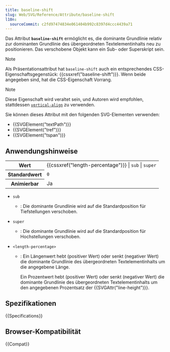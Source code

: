 ```yaml
---
title: baseline-shift
slug: Web/SVG/Reference/Attribute/baseline-shift
l10n:
  sourceCommit: c2fd97474834e061404b992c8397d4ccc4439a71
---
```


Das Attribut **`baseline-shift`** ermöglicht es, die dominante Grundlinie relativ zur dominanten Grundlinie des übergeordneten Textelementinhalts neu zu positionieren. Das verschobene Objekt kann ein Sub- oder Superskript sein.

> [!NOTE]
> Als Präsentationsattribut hat `baseline-shift` auch ein entsprechendes CSS-Eigenschaftsgegenstück: {{cssxref("baseline-shift")}}. Wenn beide angegeben sind, hat die CSS-Eigenschaft Vorrang.

> [!NOTE]
> Diese Eigenschaft wird veraltet sein, und Autoren wird empfohlen, stattdessen [`vertical-align`](/de/docs/Web/CSS/vertical-align) zu verwenden.

Sie können dieses Attribut mit den folgenden SVG-Elementen verwenden:

- {{SVGElement("textPath")}}
- {{SVGElement("tref")}}
- {{SVGElement("tspan")}}

## Anwendungshinweise

<table class="properties">
  <tbody>
    <tr>
      <th scope="row">Wert</th>
      <td>
        {{cssxref("length-percentage")}} | <code>sub</code> |
        <code>super</code>
      </td>
    </tr>
    <tr>
      <th scope="row">Standardwert</th>
      <td><code>0</code></td>
    </tr>
    <tr>
      <th scope="row">Animierbar</th>
      <td>Ja</td>
    </tr>
  </tbody>
</table>

- `sub`
  - : Die dominante Grundlinie wird auf die Standardposition für Tiefstellungen verschoben.
- `super`
  - : Die dominante Grundlinie wird auf die Standardposition für Hochstellungen verschoben.
- `<length-percentage>`

  - : Ein Längenwert hebt (positiver Wert) oder senkt (negativer Wert) die dominante Grundlinie des übergeordneten Textelementinhalts um die angegebene Länge.

    Ein Prozentwert hebt (positiver Wert) oder senkt (negativer Wert) die dominante Grundlinie des übergeordneten Textelementinhalts um den angegebenen Prozentsatz der {{SVGAttr("line-height")}}.

## Spezifikationen

{{Specifications}}

## Browser-Kompatibilität

{{Compat}}

